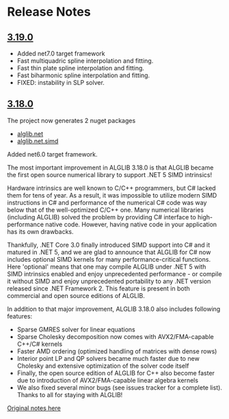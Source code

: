 Release Notes
=============

## [3.19.0](https://github.com/dariogriffo/alglib.net.gpl/releases/tag/3.19.0)

- Added net7.0 target framework
- Fast multiquadric spline interpolation and fitting.
- Fast thin plate spline interpolation and fitting.
- Fast biharmonic spline interpolation and fitting.
- FIXED: instability in SLP solver.

## [3.18.0](https://github.com/dariogriffo/alglib.net.gpl/releases/tag/3.18.0)

The project now generates 2 nuget packages

- [alglib.net](https://www.nuget.org/packages/alglib.net/)
- [alglib.net.simd](https://www.nuget.org/packages/alglib.net.simd/)

Added net6.0 target framework.

The most important improvement in ALGLIB 3.18.0 is that ALGLIB became the first open source numerical library to support .NET 5 SIMD intrinsics!

Hardware intrinsics are well known to C/C++ programmers, but C# lacked them for tens of year. As a result, it was impossible to utilize modern SIMD instructions in C# and performance of the numerical C# code was way below that of the well-optimized C/C++ one. Many numerical libraries (including ALGLIB) solved the problem by providing C# interface to high-performance native code. However, having native code in your application has its own drawbacks.

Thankfully, .NET Core 3.0 finally introduced SIMD support into C# and it matured in .NET 5, and we are glad to announce that ALGLIB for C# now includes optional SIMD kernels for many performance-critical functions. Here 'optional' means that one may compile ALGLIB under .NET 5 with SIMD intrinsics enabled and enjoy unprecedented performance - or compile it without SIMD and enjoy unprecedented portability to any .NET version released since .NET Framework 2. This feature is present in both commercial and open source editions of ALGLIB.

In addition to that major improvement, ALGLIB 3.18.0 also includes following features:

- Sparse GMRES solver for linear equations
- Sparse Cholesky decomposition now comes with AVX2/FMA-capable C++/C# kernels
- Faster AMD ordering (optimized handling of matrices with dense rows)
- Interior point LP and QP solvers became much faster due to new Cholesky and extensive optimization of the solver code itself
- Finally, the open source edition of ALGLIB for C++ also become faster due to introduction of AVX2/FMA-capable linear algebra kernels
- We also fixed several minor bugs (see issues tracker for a complete list). Thanks to all for staying with ALGLIB!

[Original notes here](https://www.alglib.net/arcnews.php#date_27_10_2021)
